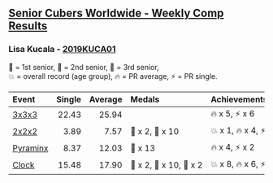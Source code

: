 <style>table {white-space: nowrap;}</style>

## [Senior Cubers Worldwide - Weekly Comp Results](/scw-comp/results/)
### Lisa Kucala - [2019KUCA01](https://www.worldcubeassociation.org/persons/2019KUCA01)

<span style="white-space: nowrap;">🥇 = 1st senior</span>, <span style="white-space: nowrap;">🥈 = 2nd senior</span>, <span style="white-space: nowrap;">🥉 = 3rd senior</span>, <span style="white-space: nowrap;">💥 = overall record (age group)</span>, <span style="white-space: nowrap;">🔥 = PR average</span>, <span style="white-space: nowrap;">⚡ = PR single</span>.

| Event | Single | Average | Medals | Achievements|
| :-- | --: | --: | :-- | :-- |
| [3x3x3](333.md) | 22.43 | 25.94 |  | 🔥 x 5, ⚡ x 6 |
| [2x2x2](222.md) | 3.89 | 7.57 | 🥈 x 2, 🥉 x 10 | 💥 x 1, 🔥 x 4, ⚡ x 6 |
| [Pyraminx](pyram.md) | 8.37 | 12.03 | 🥉 x 13 | 🔥 x 4, ⚡ x 2 |
| [Clock](clock.md) | 15.48 | 17.90 | 🥇 x 2, 🥈 x 10, 🥉 x 2 | 💥 x 8, 🔥 x 6, ⚡ x 7 |

<!-- Global site tag (gtag.js) - Google Analytics -->
<script async src="https://www.googletagmanager.com/gtag/js?id=UA-86348435-3"></script>
<script>window.dataLayer = window.dataLayer || []; function gtag() {dataLayer.push(arguments);} gtag('js', new Date()); gtag('config', 'UA-86348435-3');</script>
